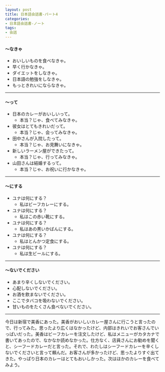```yaml
---
layout: post
title: 日本語会話書-パート4
categories:
- 日本語会話書-ノート
tags:
- 会話
---
```

#### ～なきゃ
* おいしいものを食べなきゃ。
* 早く行かなきゃ。
* ダイエットをしなきゃ。
* 日本語の勉強をしなきゃ。
* もっときれいにならなきゃ。

---
#### ～って
* 日本のカレーがおいしいって。
	* 本当？じゃ、食べてみなきゃ。
* 彼女はとてもきれいだって。
	* 本当？じゃ、会ってみなきゃ。
* 田中さんが入院したって。
	* 本当？じゃ、お見舞いになきゃ。
* 新しいラーメン屋ができたって。
	* 本当？じゃ、行ってみなきゃ。
* 山田さんは結婚するって。
	* 本当？じゃ、お祝いに行かなきゃ。

---
#### ～にする
* ユナは何にする？
	* 私はビーフカレーにする。
* ユナは何にする？
	* 私はこの赤い靴にする。
* ユナは何にする？
	* 私はあの黒いかばんにする。
* ユナは何にする？
	* 私はとんかつ定食にする。
* ユナは何にする？
	* 私は生ビールにする。

---
#### ～ないでください
* あまり辛くしないでください。
* 心配しないでください。
* お酒を飲まないでください。
* ここでタバコを吸わないでください。
* 甘いものをたくさん食べないでください。

---

今日は新宿で美香にあった。美香がおいしいカレー屋さんに行こうと言ったので、行ってみた。思ったより広くはなかったけど、内部はきれいでお客さんでいっぱいだった。美香はビーフカレーを注文したけど、私はメニューがカタカナで書いてあったので、なかなか読めなかった。仕方なく、店員さんにお勧めを聞くと、シーフードカレーだと言った。それで、わたしはシーフードカレーを辛くしないでくださいと言って頼んだ。お客さんが多かったけど、思ったよりすぐ出てきた。やっぱり日本のカレーはとてもおいしかった。次はほかのカレーを食べてみよう。